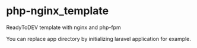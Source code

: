 # php-nginx_template
ReadyToDEV template with nginx and php-fpm

You can replace app directory by initializing laravel application for example.